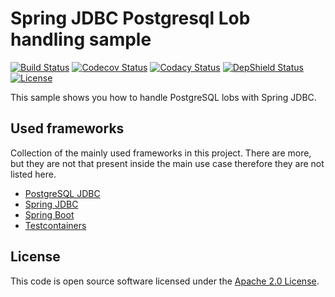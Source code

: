 # Spring JDBC Postgresql Lob handling sample
[![Build Status](https://travis-ci.org/ingogriebsch/sample-spring-jdbc-postgresql-lob-handling.svg?branch=master)](https://travis-ci.org/ingogriebsch/sample-spring-jdbc-postgresql-lob-handling)
[![Codecov Status](https://codecov.io/gh/ingogriebsch/sample-spring-jdbc-postgresql-lob-handling/branch/master/graph/badge.svg)](https://codecov.io/gh/ingogriebsch/sample-spring-jdbc-postgresql-lob-handling)
[![Codacy Status](https://api.codacy.com/project/badge/Grade/c42734a79fb649be8c35b01fd6d17c7f)](https://www.codacy.com/app/ingo.griebsch/sample-spring-jdbc-postgresql-lob-handling?utm_source=github.com&utm_medium=referral&utm_content=ingogriebsch/sample-spring-jdbc-postgresql-lob-handling&utm_campaign=Badge_Grade)
[![DepShield Status](https://depshield.sonatype.org/badges/ingogriebsch/sample-spring-jdbc-postgresql-lob-handling/depshield.svg)](https://depshield.github.io)
[![License](http://img.shields.io/:license-apache-blue.svg)](http://www.apache.org/licenses/LICENSE-2.0.html)

This sample shows you how to handle PostgreSQL lobs with Spring JDBC.

## Used frameworks
Collection of the mainly used frameworks in this project. There are more, but they are not that present inside the main use case therefore they are not listed here.

*   [PostgreSQL JDBC](https://jdbc.postgresql.org/documentation/94/index.html)
*   [Spring JDBC](https://docs.spring.io/spring/docs/4.3.x/spring-framework-reference/html/jdbc.html)
*   [Spring Boot](https://docs.spring.io/spring-boot/docs/1.5.10.RELEASE/reference/htmlsingle/)
*   [Testcontainers](https://www.testcontainers.org/)

## License
This code is open source software licensed under the [Apache 2.0 License](https://www.apache.org/licenses/LICENSE-2.0.html).
